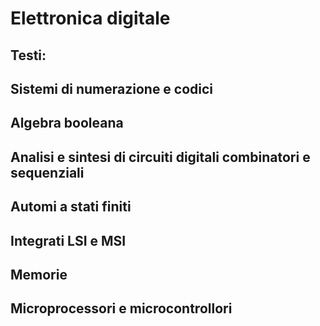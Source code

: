 # Elettronica digitale

## Testi:

## Sistemi di numerazione e codici

## Algebra booleana

## Analisi e sintesi di circuiti digitali combinatori e sequenziali

## Automi a stati finiti

## Integrati LSI e MSI

## Memorie

## Microprocessori e microcontrollori